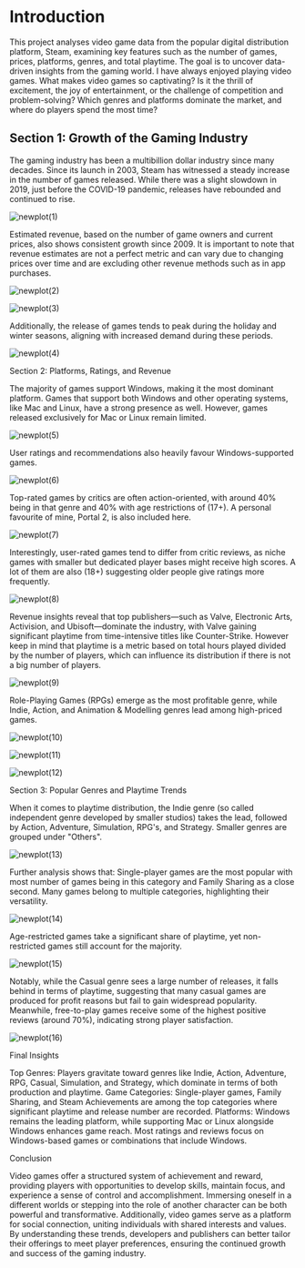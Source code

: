 # __Introduction__

This project analyses video game data from the popular digital distribution platform, Steam, examining key features such as the number of games, prices, platforms, genres, and total playtime. The goal is to uncover data-driven insights from the gaming world. I have always enjoyed playing video games. What makes video games so captivating? Is it the thrill of excitement, the joy of entertainment, or the challenge of competition and problem-solving? Which genres and platforms dominate the market, and where do players spend the most time?


## Section 1: Growth of the Gaming Industry

The gaming industry has been a multibillion dollar industry since many decades.
Since its launch in 2003, Steam has witnessed a steady increase in the number of games released. While there was a slight slowdown in 2019, just before the COVID-19 pandemic, releases have rebounded and continued to rise.

![newplot(1)](https://github.com/user-attachments/assets/bc0879dc-05e4-4783-b6af-e819c11dc186)

Estimated revenue, based on the number of game owners and current prices, also shows consistent growth since 2009. It is important to note that revenue estimates are not a perfect metric and can vary due to changing prices over time and are excluding other revenue methods such as in app purchases. 

![newplot(2)](https://github.com/user-attachments/assets/5532e4db-7dfb-4fe8-8c17-5908e83a0a92)

![newplot(3)](https://github.com/user-attachments/assets/b9c26c8f-3d72-4daf-911a-53ba0efcbf37)

Additionally, the release of games tends to peak during the holiday and winter seasons, aligning with increased demand during these periods.


![newplot(4)](https://github.com/user-attachments/assets/26e90561-5a6a-4846-9fb8-b9ed968dc5cb)



Section 2: Platforms, Ratings, and Revenue

The majority of games support Windows, making it the most dominant platform. Games that support both Windows and other operating systems, like Mac and Linux, have a strong presence as well. However, games released exclusively for Mac or Linux remain limited. 

![newplot(5)](https://github.com/user-attachments/assets/cdbf189a-5b1e-4e6f-9ad2-a83846c2574d)

User ratings and recommendations also heavily favour Windows-supported games.

![newplot(6)](https://github.com/user-attachments/assets/3f13a27d-a778-4ef1-90df-5b734cbb7da6)



Top-rated games by critics are often action-oriented, with around 40% being in that genre and 40% with age restrictions of (17+). A personal favourite of mine, Portal 2, is also included here.

![newplot(7)](https://github.com/user-attachments/assets/1796929e-d618-43ae-8858-87f567505f7d)

Interestingly, user-rated games tend to differ from critic reviews, as niche games with smaller but dedicated player bases might receive high scores. A lot of them are also (18+) suggesting older people give ratings more frequently. 

![newplot(8)](https://github.com/user-attachments/assets/ef3eb8f5-e1ec-4b01-a3f7-1da45d0efa61)



Revenue insights reveal that top publishers—such as Valve, Electronic Arts, Activision, and Ubisoft—dominate the industry, with Valve gaining significant playtime from time-intensive titles like Counter-Strike. However keep in mind that playtime is a metric based on total hours played divided by the number of players, which can influence its distribution if there is not a big number of players. 

![newplot(9)](https://github.com/user-attachments/assets/ab9c2d54-cc84-443c-a088-a25b1b559676)

Role-Playing Games (RPGs) emerge as the most profitable genre, while Indie, Action, and Animation & Modelling genres lead among high-priced games.

![newplot(10)](https://github.com/user-attachments/assets/121dc153-bd9c-4483-bb12-ae39e7c11d7e)


![newplot(11)](https://github.com/user-attachments/assets/fa0b1de4-a184-4372-a92d-dff00098852e)


![newplot(12)](https://github.com/user-attachments/assets/22f43b4a-e88e-441b-8fc6-df3ddcd5963e)



Section 3: Popular Genres and Playtime Trends

When it comes to playtime distribution, the Indie genre (so called independent genre developed by smaller studios) takes the lead, followed by Action, Adventure, Simulation, RPG's, and Strategy. Smaller genres are grouped under "Others".

![newplot(13)](https://github.com/user-attachments/assets/824c1015-2ba7-476b-af86-eacb32a800e7)

Further analysis shows that: Single-player games are the most popular with most number of games being in this category and Family Sharing as a close second. Many games belong to multiple categories, highlighting their versatility.

![newplot(14)](https://github.com/user-attachments/assets/2732711f-07a0-484c-8b78-4fd45dc12950)


Age-restricted games take a significant share of playtime, yet non-restricted games still account for the majority. 

![newplot(15)](https://github.com/user-attachments/assets/4e864687-15a6-4244-a609-089e7cb5a4a2)

Notably, while the Casual genre sees a large number of releases, it falls behind in terms of playtime, suggesting that many casual games are produced for profit reasons but fail to gain widespread popularity. Meanwhile, free-to-play games receive some of the highest positive reviews (around 70%), indicating strong player satisfaction.

![newplot(16)](https://github.com/user-attachments/assets/45c9c7d3-9842-408d-b1b0-bf697ffc6fbd)


Final Insights

Top Genres: Players gravitate toward genres like Indie, Action, Adventure, RPG, Casual, Simulation, and Strategy, which dominate in terms of both production and playtime.
Game Categories: Single-player games, Family Sharing, and Steam Achievements are among the top categories where significant playtime and release number are recorded.
Platforms: Windows remains the leading platform, while supporting Mac or Linux alongside Windows enhances game reach. Most ratings and reviews focus on Windows-based games or combinations that include Windows.


Conclusion

Video games offer a structured system of achievement and reward, providing players with opportunities to develop skills, maintain focus, and experience a sense of control and accomplishment. Immersing oneself in a different worlds or stepping into the role of another character can be both powerful and transformative. Additionally, video games serve as a platform for social connection, uniting individuals with shared interests and values. By understanding these trends, developers and publishers can better tailor their offerings to meet player preferences, ensuring the continued growth and success of the gaming industry.


